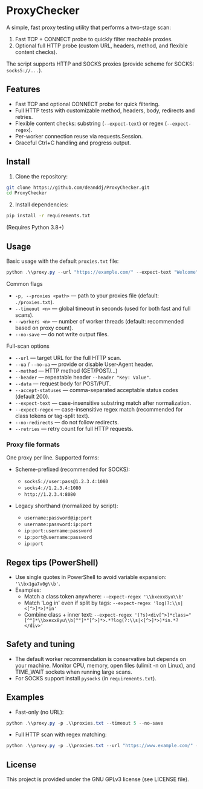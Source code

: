 # ProxyChecker

A simple, fast proxy testing utility that performs a two-stage scan:

1. Fast TCP + CONNECT probe to quickly filter reachable proxies.
2. Optional full HTTP probe (custom URL, headers, method, and flexible content checks).

The script supports HTTP and SOCKS proxies (provide scheme for SOCKS: `socks5://...`).

## Features

- Fast TCP and optional CONNECT probe for quick filtering.
- Full HTTP tests with customizable method, headers, body, redirects and retries.
- Flexible content checks: substring (`--expect-text`) or regex (`--expect-regex`).
- Per-worker connection reuse via requests.Session.
- Graceful Ctrl+C handling and progress output.

## Install

1. Clone the repository:

```bash
git clone https://github.com/deanddj/ProxyChecker.git
cd ProxyChecker
```

2. Install dependencies:

```bash
pip install -r requirements.txt
```

(Requires Python 3.8+)

## Usage

Basic usage with the default `proxies.txt` file:

```powershell
python .\\proxy.py --url "https://example.com/" --expect-text "Welcome" --timeout 10
```

Common flags

- `-p, --proxies <path>` — path to your proxies file (default: `./proxies.txt`).
- `--timeout <n>` — global timeout in seconds (used for both fast and full scans).
- `--workers <n>` — number of worker threads (default: recommended based on proxy count).
- `--no-save` — do not write output files.

Full-scan options

- `--url` — target URL for the full HTTP scan.
- `--ua` / `--no-ua` — provide or disable User-Agent header.
- `--method` — HTTP method (GET/POST/...)
- `--header` — repeatable header `--header "Key: Value"`.
- `--data` — request body for POST/PUT.
- `--accept-statuses` — comma-separated acceptable status codes (default 200).
- `--expect-text` — case-insensitive substring match after normalization.
- `--expect-regex` — case-insensitive regex match (recommended for class tokens or tag-split text).
- `--no-redirects` — do not follow redirects.
- `--retries` — retry count for full HTTP requests.

### Proxy file formats

One proxy per line. Supported forms:

- Scheme-prefixed (recommended for SOCKS):
  - `socks5://user:pass@1.2.3.4:1080`
  - `socks4://1.2.3.4:1080`
  - `http://1.2.3.4:8080`

- Legacy shorthand (normalized by script):
  - `username:password@ip:port`
  - `username:password:ip:port`
  - `ip:port:username:password`
  - `ip:port@username:password`
  - `ip:port`

## Regex tips (PowerShell)

- Use single quotes in PowerShell to avoid variable expansion: `'\\bx1ga7v0g\\b'`.
- Examples:
  - Match a class token anywhere: `--expect-regex '\\bxexx8yu\\b'`
  - Match 'Log in' even if split by tags: `--expect-regex 'log(?:\\s|<[^>]*>)*in'`
  - Combine class + inner text: `--expect-regex '(?s)<div[^>]*class="[^"]*\\bxexx8yu\\b[^"]*"[^>]*>.*?log(?:\\s|<[^>]*>)*in.*?</div>'`

## Safety and tuning

- The default worker recommendation is conservative but depends on your machine. Monitor CPU, memory, open files (ulimit -n on Linux), and TIME_WAIT sockets when running large scans.
- For SOCKS support install `pysocks` (in `requirements.txt`).

## Examples

- Fast-only (no URL):
```powershell
python .\\proxy.py -p .\\proxies.txt --timeout 5 --no-save
```

- Full HTTP scan with regex matching:
```powershell
python .\\proxy.py -p .\\proxies.txt --url "https://www.example.com/" --expect-regex '\\blogin\\b' --timeout 8
```

## License

This project is provided under the GNU GPLv3 license (see LICENSE file).